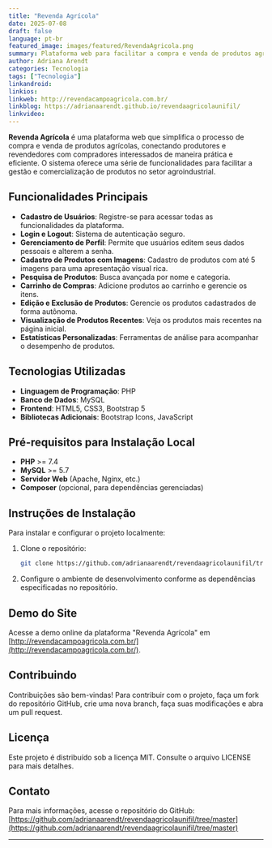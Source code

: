 ```yaml
---
title: "Revenda Agrícola"
date: 2025-07-08
draft: false
language: pt-br
featured_image: images/featured/RevendaAgricola.png
summary: Plataforma web para facilitar a compra e venda de produtos agrícolas.
author: Adriana Arendt
categories: Tecnologia
tags: ["Tecnologia"]
linkandroid: 
linkios:
linkweb: http://revendacampoagricola.com.br/
linkblog: https://adrianaarendt.github.io/revendaagricolaunifil/
linkvideo: 
---
```


**Revenda Agrícola** é uma plataforma web que simplifica o processo de compra e venda de produtos agrícolas, conectando produtores e revendedores com compradores interessados de maneira prática e eficiente. O sistema oferece uma série de funcionalidades para facilitar a gestão e comercialização de produtos no setor agroindustrial.

## Funcionalidades Principais

- **Cadastro de Usuários**: Registre-se para acessar todas as funcionalidades da plataforma.
- **Login e Logout**: Sistema de autenticação seguro.
- **Gerenciamento de Perfil**: Permite que usuários editem seus dados pessoais e alterem a senha.
- **Cadastro de Produtos com Imagens**: Cadastro de produtos com até 5 imagens para uma apresentação visual rica.
- **Pesquisa de Produtos**: Busca avançada por nome e categoria.
- **Carrinho de Compras**: Adicione produtos ao carrinho e gerencie os itens.
- **Edição e Exclusão de Produtos**: Gerencie os produtos cadastrados de forma autônoma.
- **Visualização de Produtos Recentes**: Veja os produtos mais recentes na página inicial.
- **Estatísticas Personalizadas**: Ferramentas de análise para acompanhar o desempenho de produtos.

## Tecnologias Utilizadas

- **Linguagem de Programação**: PHP
- **Banco de Dados**: MySQL
- **Frontend**: HTML5, CSS3, Bootstrap 5
- **Bibliotecas Adicionais**: Bootstrap Icons, JavaScript

## Pré-requisitos para Instalação Local

- **PHP** >= 7.4
- **MySQL** >= 5.7
- **Servidor Web** (Apache, Nginx, etc.)
- **Composer** (opcional, para dependências gerenciadas)

## Instruções de Instalação

Para instalar e configurar o projeto localmente:

1. Clone o repositório:
   ```bash
   git clone https://github.com/adrianaarendt/revendaagricolaunifil/tree/master
   ```

2. Configure o ambiente de desenvolvimento conforme as dependências especificadas no repositório.

## Demo do Site

Acesse a demo online da plataforma "Revenda Agrícola" em [http://revendacampoagricola.com.br/](http://revendacampoagricola.com.br/).

## Contribuindo

Contribuições são bem-vindas! Para contribuir com o projeto, faça um fork do repositório GitHub, crie uma nova branch, faça suas modificações e abra um pull request.

## Licença

Este projeto é distribuído sob a licença MIT. Consulte o arquivo LICENSE para mais detalhes.

## Contato

Para mais informações, acesse o repositório do GitHub: [https://github.com/adrianaarendt/revendaagricolaunifil/tree/master](https://github.com/adrianaarendt/revendaagricolaunifil/tree/master)

---
